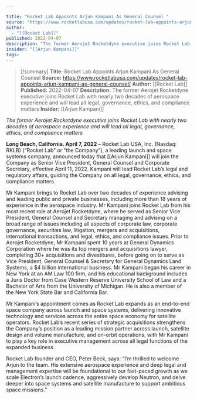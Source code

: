 ```yaml
---

title: "Rocket Lab Appoints Arjun Kampani As General Counsel "
source: "https://www.rocketlabusa.com/updates/rocket-lab-appoints-arjun-kampani-as-general-counsel/"
author:
  - "[[Rocket Lab]]"
published: 2022-04-07
description: "The former Aerojet Rocketdyne executive joins Rocket Lab with nearly two decades of aerospace experience and will lead all legal, governance, ethics, and compliance matters"
insider: "[[Arjun Kampani]]"
tags:
---
```

>[!summary]
**Title:** Rocket Lab Appoints Arjun Kampani As General Counsel 
**Source:** https://www.rocketlabusa.com/updates/rocket-lab-appoints-arjun-kampani-as-general-counsel/
**Author:** [[Rocket Lab]]
**Published:** 2022-04-07
**Description:** The former Aerojet Rocketdyne executive joins Rocket Lab with nearly two decades of aerospace experience and will lead all legal, governance, ethics, and compliance matters
**Insider:** [[Arjun Kampani]]

*The former Aerojet Rocketdyne executive joins Rocket Lab with nearly two decades of aerospace experience and will lead all legal, governance, ethics, and compliance matters*

**Long Beach, California. April 7, 2022** – Rocket Lab USA, Inc. (Nasdaq: RKLB) (“Rocket Lab” or “the Company”), a leading launch and space systems company, announced today that [[Arjun Kampani]] will join the Company as Senior Vice President, General Counsel and Corporate Secretary, effective April 11, 2022. Kampani will lead Rocket Lab’s legal and regulatory affairs, guiding the Company on all legal, governance, ethics, and compliance matters.

Mr Kampani brings to Rocket Lab over two decades of experience advising and leading public and private businesses, including more than 18 years of experience in the aerospace industry. Mr Kampani joins Rocket Lab from his most recent role at Aerojet Rocketdyne, where he served as Senior Vice President, General Counsel and Secretary managing and advising on a broad range of issues including all aspects of corporate law, corporate governance, securities law, litigation, mergers and acquisitions, international transactions, and legal, ethics, and compliance issues. Prior to Aerojet Rocketdyne, Mr Kampani spent 10 years at General Dynamics Corporation where he was its top mergers and acquisitions lawyer, completing 30+ acquisitions and divestitures, before going on to serve as Vice President, General Counsel & Secretary for General Dynamics Land Systems, a $4 billion international business. Mr Kampani began his career in New York at an AM Law 100 firm, and his educational background includes a Juris Doctor from Case Western Reserve University School of Law and a Bachelor of Arts from the University of Michigan. He is also a member of the New York State Bar and California Bar.

Mr Kampani’s appointment comes as Rocket Lab expands as an end-to-end space company across launch and space systems, delivering innovative technology and services across the entire space economy for satellite operators. Rocket Lab’s recent series of strategic acquisitions strengthens the Company’s position as a leading mission partner across launch, satellite design and volume manufacture, and on-orbit operations, with Mr Kampani to play a key role in executive management across all legal functions of the expanded business.

Rocket Lab founder and CEO, Peter Beck, says: “I’m thrilled to welcome Arjun to the team. His extensive aerospace experience and deep legal and management expertise will be foundational to our fast-paced growth as we scale Electron’s launch cadence, aggressively develop Neutron, and delve deeper into space systems and satellite manufacture to support ambitious space missions.”